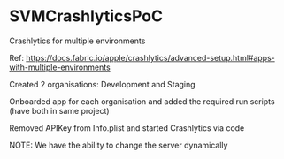 # SVMCrashlyticsPoC
Crashlytics for multiple environments

Ref: https://docs.fabric.io/apple/crashlytics/advanced-setup.html#apps-with-multiple-environments

Created 2 organisations: Development and Staging

Onboarded app for each organisation and added the required run scripts (have both in same project)

Removed APIKey from Info.plist and started Crashlytics via code


NOTE: We have the ability to change the server dynamically
